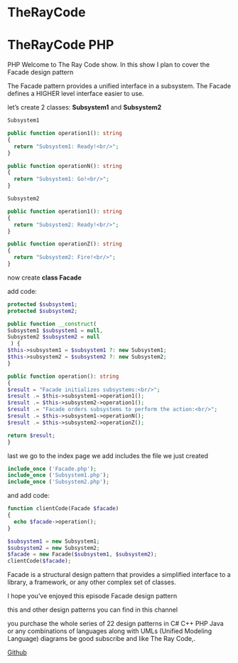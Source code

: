 # TheRayCode
# TheRayCode PHP 
PHP
Welcome to The Ray Code show.
In this show I plan to cover the Facade design pattern

The Facade pattern provides a unified interface in a subsystem. The Facade defines a HIGHER level interface easier to use.

let’s create 2 classes:
**Subsystem1** and **Subsystem2**

```php
Subsystem1
```

```php
public function operation1(): string
{
  return "Subsystem1: Ready!<br/>";
}
```
```php
public function operationN(): string
{
  return "Subsystem1: Go!<br/>";
}
```
```php
Subsystem2
```

```php
public function operation1(): string
{
  return "Subsystem2: Ready!<br/>";
}
```
```php
public function operationZ(): string
{
  return "Subsystem2: Fire!<br/>";
}
```

now create **class Facade**


add code:

```php
protected $subsystem1;
protected $subsystem2;
```
```php
public function __construct(
Subsystem1 $subsystem1 = null,
Subsystem2 $subsystem2 = null
 ) {
$this->subsystem1 = $subsystem1 ?: new Subsystem1;
$this->subsystem2 = $subsystem2 ?: new Subsystem2;
}
```


```php
public function operation(): string
{
$result = "Facade initializes subsystems:<br/>";
$result .= $this->subsystem1->operation1();
$result .= $this->subsystem2->operation1();
$result .= "Facade orders subsystems to perform the action:<br/>";
$result .= $this->subsystem1->operationN();
$result .= $this->subsystem2->operationZ();

return $result;
}
```

last we go to the index page 
we add includes the file we just created

```php
include_once ('Facade.php');
include_once ('Subsystem1.php');
include_once ('Subsystem2.php');
```

and add code:
```php
function clientCode(Facade $facade)
{
  echo $facade->operation();
}

$subsystem1 = new Subsystem1;
$subsystem2 = new Subsystem2;
$facade = new Facade($subsystem1, $subsystem2);
clientCode($facade);
```


Facade is a structural design pattern that provides a simplified interface to a library, a framework, or any other complex set of classes.

I hope you’ve enjoyed this episode Facade design pattern

this and other design patterns you can find in this channel

you purchase the whole series of 22 design patterns in C# C++ PHP Java or any combinations of languages along with UMLs (Unified Modeling Language) diagrams
 be good subscribe and like The Ray Code,.



[Github](https://www.TheRayCode.com)
